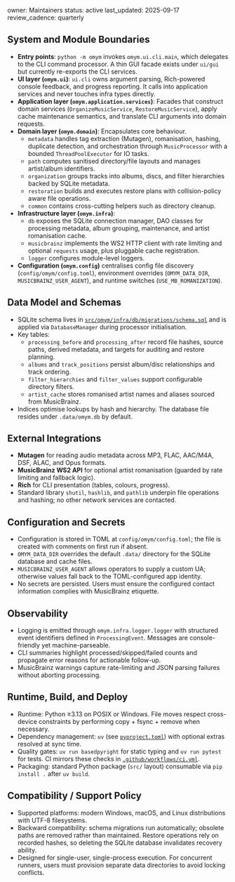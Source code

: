 owner: Maintainers
status: active
last_updated: 2025-09-17
review_cadence: quarterly

## System and Module Boundaries
- **Entry points**: `python -m omym` invokes `omym.ui.cli.main`, which delegates to the CLI command processor. A thin GUI facade exists under `ui/gui` but currently re-exports the CLI services.
- **UI layer (`omym.ui`)**: `ui.cli` owns argument parsing, Rich-powered console feedback, and progress reporting. It calls into application services and never touches infra types directly.
- **Application layer (`omym.application.services`)**: Facades that construct domain services (`OrganizeMusicService`, `RestoreMusicService`), apply cache maintenance semantics, and translate CLI arguments into domain requests.
- **Domain layer (`omym.domain`)**: Encapsulates core behaviour.
  - `metadata` handles tag extraction (Mutagen), romanisation, hashing, duplicate detection, and orchestration through `MusicProcessor` with a bounded `ThreadPoolExecutor` for IO tasks.
  - `path` computes sanitised directory/file layouts and manages artist/album identifiers.
  - `organization` groups tracks into albums, discs, and filter hierarchies backed by SQLite metadata.
  - `restoration` builds and executes restore plans with collision-policy aware file operations.
  - `common` contains cross-cutting helpers such as directory cleanup.
- **Infrastructure layer (`omym.infra`)**:
  - `db` exposes the SQLite connection manager, DAO classes for processing metadata, album grouping, maintenance, and artist romanisation cache.
  - `musicbrainz` implements the WS2 HTTP client with rate limiting and optional `requests` usage, plus pluggable cache registration.
  - `logger` configures module-level loggers.
- **Configuration (`omym.config`)** centralises config file discovery (`config/omym/config.toml`), environment overrides (`OMYM_DATA_DIR`, `MUSICBRAINZ_USER_AGENT`), and runtime switches (`USE_MB_ROMANIZATION`).

## Data Model and Schemas
- SQLite schema lives in [`src/omym/infra/db/migrations/schema.sql`](../src/omym/infra/db/migrations/schema.sql) and is applied via `DatabaseManager` during processor initialisation.
- Key tables:
  - `processing_before` and `processing_after` record file hashes, source paths, derived metadata, and targets for auditing and restore planning.
  - `albums` and `track_positions` persist album/disc relationships and track ordering.
  - `filter_hierarchies` and `filter_values` support configurable directory filters.
  - `artist_cache` stores romanised artist names and aliases sourced from MusicBrainz.
- Indices optimise lookups by hash and hierarchy. The database file resides under `.data/omym.db` by default.

## External Integrations
- **Mutagen** for reading audio metadata across MP3, FLAC, AAC/M4A, DSF, ALAC, and Opus formats.
- **MusicBrainz WS2 API** for optional artist romanisation (guarded by rate limiting and fallback logic).
- **Rich** for CLI presentation (tables, colours, progress).
- Standard library `shutil`, `hashlib`, and `pathlib` underpin file operations and hashing; no other network services are contacted.

## Configuration and Secrets
- Configuration is stored in TOML at `config/omym/config.toml`; the file is created with comments on first run if absent.
- `OMYM_DATA_DIR` overrides the default `.data/` directory for the SQLite database and cache files.
- `MUSICBRAINZ_USER_AGENT` allows operators to supply a custom UA; otherwise values fall back to the TOML-configured app identity.
- No secrets are persisted. Users must ensure the configured contact information complies with MusicBrainz etiquette.

## Observability
- Logging is emitted through `omym.infra.logger.logger` with structured event identifiers defined in `ProcessingEvent`. Messages are console-friendly yet machine-parseable.
- CLI summaries highlight processed/skipped/failed counts and propagate error reasons for actionable follow-up.
- MusicBrainz warnings capture rate-limiting and JSON parsing failures without aborting processing.

## Runtime, Build, and Deploy
- Runtime: Python ≥3.13 on POSIX or Windows. File moves respect cross-device constraints by performing copy + fsync + remove when necessary.
- Dependency management: `uv` (see [`pyproject.toml`](../pyproject.toml)) with optional extras resolved at sync time.
- Quality gates: `uv run basedpyright` for static typing and `uv run pytest` for tests. CI mirrors these checks in [`.github/workflows/ci.yml`](../.github/workflows/ci.yml).
- Packaging: standard Python package (`src/` layout) consumable via `pip install .` after `uv build`.

## Compatibility / Support Policy
- Supported platforms: modern Windows, macOS, and Linux distributions with UTF-8 filesystems.
- Backward compatibility: schema migrations run automatically; obsolete paths are removed rather than maintained. Restore operations rely on recorded hashes, so deleting the SQLite database invalidates recovery ability.
- Designed for single-user, single-process execution. For concurrent runners, users must provision separate data directories to avoid locking conflicts.
